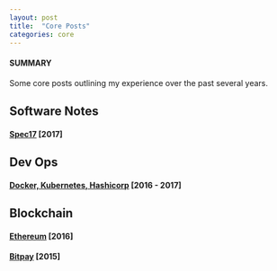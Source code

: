 ```yaml
---
layout: post
title:  "Core Posts"
categories: core
---
```


#### SUMMARY

Some core posts outlining my experience over the past several years.

## Software Notes

#### [Spec17](https://stormasm.github.io/spec17/) [2017]

## Dev Ops

#### [Docker, Kubernetes, Hashicorp](https://stormasm.github.io/blog17/) [2016 - 2017]

## Blockchain

#### [Ethereum](http://stormasm.github.io/link15//coverletter/2017/02/07/eth/) [2016]

#### [Bitpay](http://stormasm.github.io/link15//coverletter/2015/11/13/bp/) [2015]
